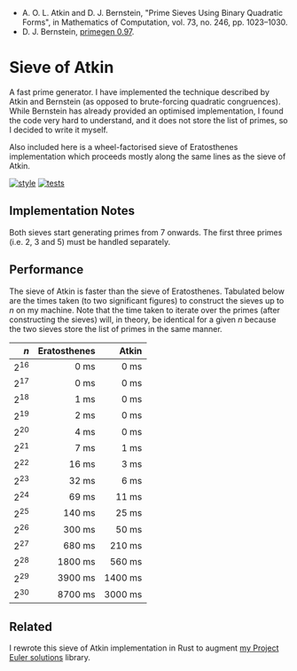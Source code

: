 * A. O. L. Atkin and D. J. Bernstein, "Prime Sieves Using Binary Quadratic Forms", in Mathematics of Computation,
  vol. 73, no. 246, pp. 1023–1030.
* D. J. Bernstein, [primegen 0.97](http://cr.yp.to/primegen.html).

# Sieve of Atkin

A fast prime generator. I have implemented the technique described by Atkin and Bernstein (as opposed to brute-forcing
quadratic congruences). While Bernstein has already provided an optimised implementation, I found the code very hard to
understand, and it does not store the list of primes, so I decided to write it myself.

Also included here is a wheel-factorised sieve of Eratosthenes implementation which proceeds mostly along the same
lines as the sieve of Atkin.

[![style](https://github.com/tfpf/sieve-of-atkin/actions/workflows/style.yml/badge.svg)](https://github.com/tfpf/sieve-of-atkin/actions/workflows/style.yml)
[![tests](https://github.com/tfpf/sieve-of-atkin/actions/workflows/tests.yml/badge.svg)](https://github.com/tfpf/sieve-of-atkin/actions/workflows/tests.yml)

## Implementation Notes

Both sieves start generating primes from 7 onwards. The first three primes (i.e. 2, 3 and 5) must be handled
separately.

## Performance

The sieve of Atkin is faster than the sieve of Eratosthenes. Tabulated below are the times taken (to two significant
figures) to construct the sieves up to _n_ on my machine. Note that the time taken to iterate over the primes (after
constructing the sieves) will, in theory, be identical for a given _n_ because the two sieves store the list of primes
in the same manner.

|_n_|Eratosthenes|Atkin|
|-:|-:|-:|
|2<sup>16</sup>|0 ms|0 ms|
|2<sup>17</sup>|0 ms|0 ms|
|2<sup>18</sup>|1 ms|0 ms|
|2<sup>19</sup>|2 ms|0 ms|
|2<sup>20</sup>|4 ms|0 ms|
|2<sup>21</sup>|7 ms|1 ms|
|2<sup>22</sup>|16 ms|3 ms|
|2<sup>23</sup>|32 ms|6 ms|
|2<sup>24</sup>|69 ms|11 ms|
|2<sup>25</sup>|140 ms|25 ms|
|2<sup>26</sup>|300 ms|50 ms|
|2<sup>27</sup>|680 ms|210 ms|
|2<sup>28</sup>|1800 ms|560 ms|
|2<sup>29</sup>|3900 ms|1400 ms|
|2<sup>30</sup>|8700 ms|3000 ms|

## Related

I rewrote this sieve of Atkin implementation in Rust to augment
[my Project Euler solutions](https://github.com/tfpf/project-euler) library.

